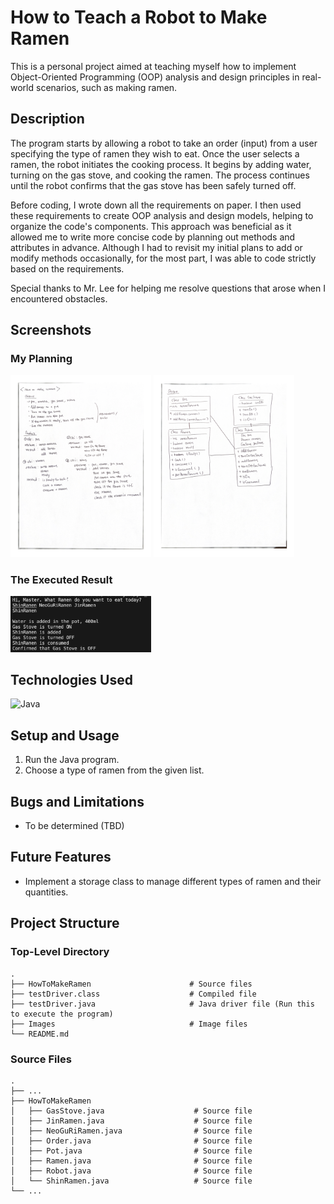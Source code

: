 # How to Teach a Robot to Make Ramen

This is a personal project aimed at teaching myself how to implement Object-Oriented Programming (OOP) analysis and design principles in real-world scenarios, such as making ramen.

## Description

The program starts by allowing a robot to take an order (input) from a user specifying the type of ramen they wish to eat. Once the user selects a ramen, the robot initiates the cooking process. It begins by adding water, turning on the gas stove, and cooking the ramen. The process continues until the robot confirms that the gas stove has been safely turned off.

Before coding, I wrote down all the requirements on paper. I then used these requirements to create OOP analysis and design models, helping to organize the code's components. This approach was beneficial as it allowed me to write more concise code by planning out methods and attributes in advance. Although I had to revisit my initial plans to add or modify methods occasionally, for the most part, I was able to code strictly based on the requirements.

Special thanks to Mr. Lee for helping me resolve questions that arose when I encountered obstacles.

## Screenshots

### My Planning

<img width="225" alt="Paper_01" src="./Images/howToMakeRamen01.png">
<img width="225" alt="Paper_02" src="./Images/howToMakeRamen02.png">

### The Executed Result

<img width="225" alt="Paper_03" src="./Images/howToMakeRamen03.png">

## Technologies Used

![Java](https://img.shields.io/badge/Java-ED8B00?style=for-the-badge&logo=openjdk&logoColor=white)

## Setup and Usage

1. Run the Java program.
2. Choose a type of ramen from the given list.

## Bugs and Limitations

- To be determined (TBD)

## Future Features

- Implement a storage class to manage different types of ramen and their quantities.

## Project Structure

### Top-Level Directory
```
.
├── HowToMakeRamen                      # Source files
├── testDriver.class                    # Compiled file
├── testDriver.java                     # Java driver file (Run this to execute the program)
├── Images                              # Image files
└── README.md
```

### Source Files
```
.
├── ...
├── HowToMakeRamen
│   ├── GasStove.java                    # Source file
│   ├── JinRamen.java                    # Source file 
│   ├── NeoGuRiRamen.java                # Source file
│   ├── Order.java                       # Source file
│   ├── Pot.java                         # Source file
│   ├── Ramen.java                       # Source file
│   ├── Robot.java                       # Source file
│   └── ShinRamen.java                   # Source file
└── ...
```
